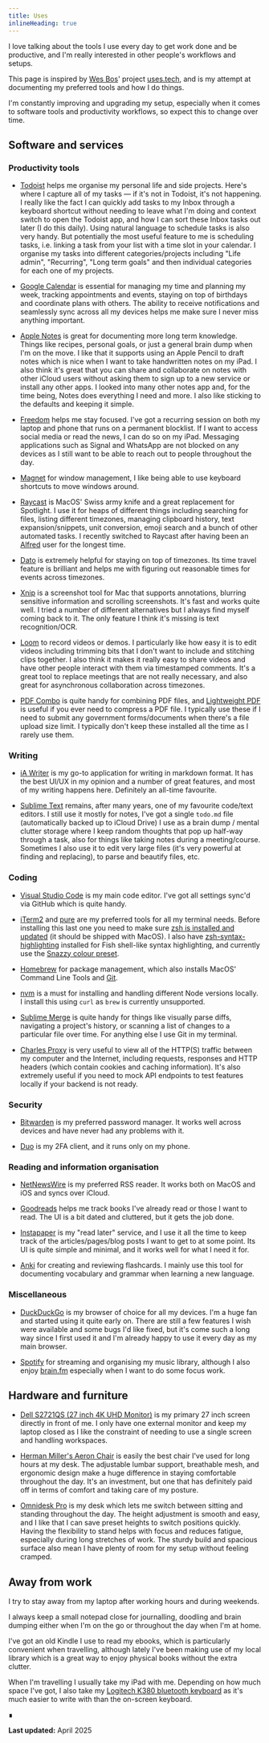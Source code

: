 ```yaml
---
title: Uses
inlineHeading: true
---
```


I love talking about the tools I use every day to get work done and be productive, and I'm really interested in other people's workflows and
setups.

This page is inspired by [Wes Bos](https://wesbos.com)' project [uses.tech](https://uses.tech), and is my attempt at documenting my
preferred tools and how I do things.

I'm constantly improving and upgrading my setup, especially when it comes to software tools and productivity workflows, so expect this to
change over time.

## Software and services

### Productivity tools

- [Todoist](https://todoist.com) helps me organise my personal life and side projects. Here's where I capture all of my tasks — if it's not
  in Todoist, it's not happening. I really like the fact I can quickly add tasks to my Inbox through a keyboard shortcut without needing to
  leave what I'm doing and context switch to open the Todoist app, and how I can sort these Inbox tasks out later (I do this daily). Using
  natural language to schedule tasks is also very handy. But potentially the most useful feature to me is scheduling tasks, i.e. linking a
  task from your list with a time slot in your calendar. I organise my tasks into different categories/projects including "Life admin",
  "Recurring", "Long term goals" and then individual categories for each one of my projects.

- [Google Calendar](https://calendar.google.com) is essential for managing my time and planning my week, tracking appointments and events,
  staying on top of birthdays and coordinate plans with others. The ability to receive notifications and seamlessly sync across all my
  devices helps me make sure I never miss anything important.

- [Apple Notes](https://icloud.com/notes) is great for documenting more long term knowledge. Things like recipes, personal goals, or just a
  general brain dump when I'm on the move. I like that it supports using an Apple Pencil to draft notes which is nice when I want to take
  handwritten notes on my iPad. I also think it's great that you can share and collaborate on notes with other iCloud users without asking
  them to sign up to a new service or install any other apps. I looked into many other notes app and, for the time being, Notes does
  everything I need and more. I also like sticking to the defaults and keeping it simple.

- [Freedom](https://freedom.to) helps me stay focused. I've got a recurring session on both my laptop and phone that runs on a permanent
  blocklist. If I want to access social media or read the news, I can do so on my iPad. Messaging applications such as Signal and WhatsApp
  are not blocked on any devices as I still want to be able to reach out to people throughout the day.

- [Magnet](https://magnet.crowdcafe.com) for window management, I like being able to use keyboard shortcuts to move windows around.

- [Raycast](https://raycast.com/) is MacOS' Swiss army knife and a great replacement for Spotlight. I use it for heaps of different things
  including searching for files, listing different timezones, managing clipboard history, text expansion/snippets, unit conversion, emoji
  search and a bunch of other automated tasks. I recently switched to Raycast after having been an [Alfred](https://alfredapp.com) user for
  the longest time.

- [Dato](https://sindresorhus.com/dato) is extremely helpful for staying on top of timezones. Its time travel feature is brilliant and helps
  me with figuring out reasonable times for events across timezones.

- [Xnip](https://xnipapp.com) is a screenshot tool for Mac that supports annotations, blurring sensitive information and scrolling
  screenshots. It's fast and works quite well. I tried a number of different alternatives but I always find myself coming back to it. The
  only feature I think it's missing is text recognition/OCR.

- [Loom](https://loom.com) to record videos or demos. I particularly like how easy it is to edit videos including trimming bits that I don't
  want to include and stitching clips together. I also think it makes it really easy to share videos and have other people interact with
  them via timestamped comments. It's a great tool to replace meetings that are not really necessary, and also great for asynchronous
  collaboration across timezones.

- [PDF Combo](https://apps.apple.com/au/app/pdfcombo/id1030461463) is quite handy for combining PDF files, and
  [Lightweight PDF](https://apps.apple.com/au/app/lightweight-pdf/id1450640351) is useful if you ever need to compress a PDF file. I
  typically use these if I need to submit any government forms/documents when there's a file upload size limit. I typically don't keep these
  installed all the time as I rarely use them.

### Writing

- [iA Writer](https://ia.net/writer) is my go-to application for writing in markdown format. It has the best UI/UX in my opinion and a
  number of great features, and most of my writing happens here. Definitely an all-time favourite.

- [Sublime Text](https://sublimetext.com) remains, after many years, one of my favourite code/text editors. I still use it mostly for notes,
  I've got a single `todo.md` file (automatically backed up to iCloud Drive) I use as a brain dump / mental clutter storage where I keep
  random thoughts that pop up half-way through a task, also for things like taking notes during a meeting/course. Sometimes I also use it to
  edit very large files (it's very powerful at finding and replacing), to parse and beautify files, etc.

### Coding

- [Visual Studio Code](https://code.visualstudio.com) is my main code editor. I've got all settings sync'd via GitHub which is quite handy.

- [iTerm2](https://iterm2.com) and [pure](https://github.com/sindresorhus/pure) are my preferred tools for all my terminal needs. Before
  installing this last one you need to make sure
  [zsh is installed and updated](https://github.com/robbyrussell/oh-my-zsh/wiki/Installing-ZSH#zsh) (it should be shipped with MacOS). I
  also have [zsh-syntax-highlighting](https://github.com/zsh-users/zsh-syntax-highlighting) installed for Fish shell-like syntax
  highlighting, and currently use the [Snazzy colour preset](https://github.com/sindresorhus/iterm2-snazzy).

- [Homebrew](https://brew.sh) for package management, which also installs MacOS' Command Line Tools and [Git](http://git-scm.com).

- [nvm](https://github.com/creationix/nvm) is a must for installing and handling different Node versions locally. I install this using
  `curl` as `brew` is currently unsupported.

- [Sublime Merge](https://sublimemerge.com) is quite handy for things like visually parse diffs, navigating a project's history, or scanning
  a list of changes to a particular file over time. For anything else I use Git in my terminal.

- [Charles Proxy](https://charlesproxy.com) is very useful to view all of the HTTP(S) traffic between my computer and the Internet,
  including requests, responses and HTTP headers (which contain cookies and caching information). It's also extremely useful if you need to
  mock API endpoints to test features locally if your backend is not ready.

### Security

- [Bitwarden](https://bitwarden.com) is my preferred password manager. It works well across devices and have never had any problems with it.

- [Duo](https://duo.com) is my 2FA client, and it runs only on my phone.

### Reading and information organisation

- [NetNewsWire](https://netnewswire.com) is my preferred RSS reader. It works both on MacOS and iOS and syncs over iCloud.

- [Goodreads](https://goodreads.com) helps me track books I've already read or those I want to read. The UI is a bit dated and cluttered,
  but it gets the job done.

- [Instapaper](https://instapaper.com) is my "read later" service, and I use it all the time to keep track of the articles/pages/blog posts
  I want to get to at some point. Its UI is quite simple and minimal, and it works well for what I need it for.

- [Anki](https://apps.ankiweb.net) for creating and reviewing flashcards. I mainly use this tool for documenting vocabulary and grammar when
  learning a new language.

### Miscellaneous

- [DuckDuckGo](https://duckduckgo.com/app) is my browser of choice for all my devices. I'm a huge fan and started using it quite early on.
  There are still a few features I wish were available and some bugs I'd like fixed, but it's come such a long way since I first used it and
  I'm already happy to use it every day as my main browser.

- [Spotify](https://spotify.com) for streaming and organising my music library, although I also enjoy [brain.fm](https://brain.fm)
  especially when I want to do some focus work.

## Hardware and furniture

- [Dell S2721QS (27 inch 4K UHD Monitor)](https://dell.com/en-au/shop/dell-27-4k-uhd-monitor-s2721qs/apd/210-axfo/monitors-monitor-accessories)
  is my primary 27 inch screen directly in front of me. I only have one external monitor and keep my laptop closed as I like the constraint
  of needing to use a single screen and handling workspaces.

- [Herman Miller's Aeron Chair](https://hermanmiller.com/en_au/products/seating/office-chairs/aeron-chairs/) is easily the best chair I've
  used for long hours at my desk. The adjustable lumbar support, breathable mesh, and ergonomic design make a huge difference in staying
  comfortable throughout the day. It's an investment, but one that has definitely paid off in terms of comfort and taking care of my
  posture.

- [Omnidesk Pro](https://theomnidesk.com.au/products/omnidesk-pro) is my desk which lets me switch between sitting and standing throughout
  the day. The height adjustment is smooth and easy, and I like that I can save preset heights to switch positions quickly. Having the
  flexibility to stand helps with focus and reduces fatigue, especially during long stretches of work. The sturdy build and spacious surface
  also mean I have plenty of room for my setup without feeling cramped.

## Away from work

I try to stay away from my laptop after working hours and during weekends.

I always keep a small notepad close for journalling, doodling and brain dumping either when I'm on the go or throughout the day when I'm at
home.

I've got an old Kindle I use to read my ebooks, which is particularly convenient when travelling, although lately I've been making use of my
local library which is a great way to enjoy physical books without the extra clutter.

When I'm travelling I usually take my iPad with me. Depending on how much space I've got, I also take my
[Logitech K380 bluetooth keyboard](https://logitech.com/en-au/shop/p/k380-multi-device.920-011145) as it's much easier to write with than
the on-screen keyboard.

∎

**Last updated:** April 2025

